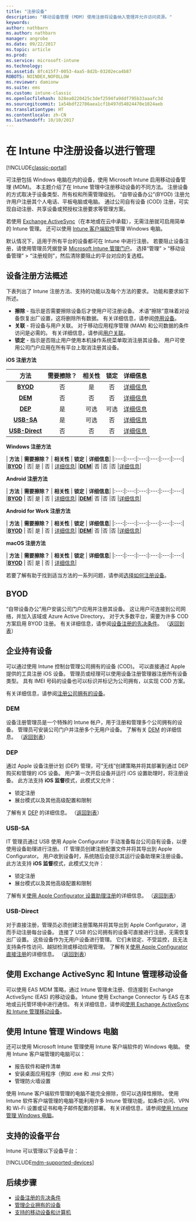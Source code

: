```yaml
---
title: "注册设备"
description: "移动设备管理 (MDM) 使用注册将设备纳入管理并允许访问资源。"
keywords: 
author: nathbarn
ms.author: nathbarn
manager: angrobe
ms.date: 09/22/2017
ms.topic: article
ms.prod: 
ms.service: microsoft-intune
ms.technology: 
ms.assetid: 8fc415f7-0053-4aa5-8d2b-03202eca4b87
ROBOTS: NOINDEX,NOFOLLOW
ms.reviewer: damionw
ms.suite: ems
ms.custom: intune-classic
ms.openlocfilehash: b28ea0220425c3def2594fa9ddf795b33aaafc3d
ms.sourcegitcommit: 1a54bdf22786aea1cf1b497d54024470e1024aeb
ms.translationtype: HT
ms.contentlocale: zh-CN
ms.lasthandoff: 10/10/2017
---
```

# <a name="enroll-devices-for-management-in-intune"></a>在 Intune 中注册设备以进行管理

[!INCLUDE[classic-portal](../includes/classic-portal.md)]

可注册包括 Windows 电脑在内的设备，使用 Microsoft Intune 启用移动设备管理 (MDM)。 本主题介绍了在 Intune 管理中注册移动设备的不同方法。 注册设备的方式取决于设备类型、所有权和所需管理级别。 “自带设备办公”(BYOD) 注册允许用户注册其个人电话、平板电脑或电脑。 通过公司自有设备 (COD) 注册，可实现自动注册、共享设备或预授权注册要求等管理方案。

若使用 [Exchange ActiveSync](#mobile-device-management-with-exchange-activesync-and-intune)（在本地或在云中承载），无需注册就可启用简单的 Intune 管理。 还可以使用 [Intune 客户端软件](#windows-pc-management-with-intune)管理 Windows 电脑。

默认情况下，适用于所有平台的设备都可在 Intune 中进行注册。 若要阻止设备注册，请使用管理员凭据登录 [Microsoft Intune 管理门户](https://manage.microsoft.com)。 选择“管理” > “移动设备管理” > “注册规则”，然后清除要阻止的平台对应的复选框。

## <a name="overview-of-device-enrollment-methods"></a>设备注册方法概述

下表列出了 Intune 注册方法、支持的功能以及每个方法的要求。 功能和要求如下所述。

- **擦除** - 指示是否需要擦除设备后才使用户可注册设备。 术语“擦除”意味着对设备恢复出厂设置，这将删除所有数据。 有关详细信息，请参阅[停用设备](retire-devices-from-microsoft-intune-management.md)。
- **关联** - 将设备与用户关联。 对于移动应用程序管理 (MAM) 和公司数据的条件访问是必需的。 有关详细信息，请参阅[用户关联](enroll-corporate-owned-ios-devices-in-microsoft-intune.md#use-the-company-portal-on-dep-enrolled-or-apple-configurator-enrolled-devices)。
- **锁定** - 指示是否阻止用户使用本机操作系统菜单取消注册其设备。 用户可使用公司门户应用在所有平台上取消注册其设备。

**iOS 注册方法**

| **方法** |  **需要擦除？** |    **相关性**    |   **锁定** | **详细信息** |
|:---:|:---:|:---:|:---:|:---:|
|**[BYOD](#byod)** | 否|    是 |   否 | [详细信息](prerequisites-for-enrollment.md)|
|**[DEM](#dem)**|   否 |否 |否  | [详细信息](enroll-corporate-owned-devices-with-the-device-enrollment-manager-in-microsoft-intune.md)|
|**[DEP](#dep)**|   是 |   可选 |  可选|[详细信息](ios-device-enrollment-program-in-microsoft-intune.md)|
|**[USB-SA](#usb-sa)**| 是 |   可选 |  否| [详细信息](ios-setup-assistant-enrollment-in-microsoft-intune.md)|
|**[USB-Direct](#usb-direct)**| 否 |    否  | 否|[详细信息](ios-direct-enrollment-in-microsoft-intune.md)|

**Windows 注册方法**

| **方法** |  **需要擦除？** |    **相关性**    |   **锁定** | **详细信息**|
|:---:|:---:|:---:|:---:|:---:|:---:|
|**[BYOD](#byod)** | 否|    是 |   否 | [详细信息](prerequisites-for-enrollment.md)|
|**[DEM](#dem)**|   否 |否 |否  |[详细信息](enroll-corporate-owned-devices-with-the-device-enrollment-manager-in-microsoft-intune.md)|

**Android 注册方法**

| **方法** |  **需要擦除？** |    **相关性**    |   **锁定** | **详细信息**|
|:---:|:---:|:---:|:---:|:---:|:---:|
|**[BYOD](#byod)** | 否|    是 |   否 | [详细信息](prerequisites-for-enrollment.md)|
|**[DEM](#dem)**|   否 |否 |否  |[详细信息](enroll-corporate-owned-devices-with-the-device-enrollment-manager-in-microsoft-intune.md)|

**Android for Work 注册方法**

| **方法** |  **需要擦除？** |    **相关性**    |   **锁定** | **详细信息**|
|:---:|:---:|:---:|:---:|:---:|:---:|
|**[BYOD](#byod)** | 否|    是 |   否 | [详细信息](prerequisites-for-enrollment.md)|
|**[DEM](#dem)**|   否 |否 |否  |[详细信息](enroll-corporate-owned-devices-with-the-device-enrollment-manager-in-microsoft-intune.md)|

**macOS 注册方法**

| **方法** |  **需要擦除？** |    **相关性**    |   **锁定** | **详细信息**|
|:---:|:---:|:---:|:---:|:---:|:---:|
|**[BYOD](#byod)** | 否|    是 |   否 | [详细信息](prerequisites-for-enrollment.md)|


若要了解有助于找到适当方法的一系列问题，请参阅[选择如何注册设备](/intune-classic/get-started/choose-how-to-enroll-devices1)。

## <a name="byod"></a>BYOD
“自带设备办公”用户安装公司门户应用并注册其设备。 这让用户可连接到公司网络，并加入该域或 Azure Active Directory。 对于大多数平台，需要为许多 COD 方案启用 BYOD 注册。 有关详细信息，请参阅[设备注册的先决条件](prerequisites-for-enrollment.md)。 （[返回到表](#overview-of-device-enrollment-methods)）

## <a name="corporate-owned-devices"></a>企业持有设备
可以通过使用 Intune 控制台管理公司拥有的设备 (COD)。 可以直接通过 Apple 提供的工具注册 iOS 设备。 管理员或经理可以使用设备注册管理器注册所有设备类型。 具有 IMEI 号码的设备也可以标识并标记为公司拥有，以实现 COD 方案。

有关详细信息，请参阅[注册公司拥有的设备](manage-corporate-owned-devices.md)。

### <a name="dem"></a>DEM
设备注册管理员是一个特殊的 Intune 帐户，用于注册和管理多个公司拥有的设备。 管理员可安装公司门户并注册多个无用户设备。 了解有关 [DEM](enroll-corporate-owned-devices-with-the-device-enrollment-manager-in-microsoft-intune.md) 的详细信息。 （[返回到表](#overview-of-device-enrollment-methods)）

### <a name="dep"></a>DEP
通过 Apple 设备注册计划 (DEP) 管理，可“无线”创建策略并将其部署到通过 DEP 购买和管理的 iOS 设备。 用户第一次开启设备并运行 iOS 设置助理时，将注册设备。 此方法支持 **iOS 监督**模式，此模式又允许：
  - 锁定注册
  - 展台模式以及其他高级配置和限制

了解有关 [DEP](ios-device-enrollment-program-in-microsoft-intune.md) 的详细信息。 （[返回到表](#overview-of-device-enrollment-methods)）

### <a name="usb-sa"></a>USB-SA
IT 管理员通过 USB 使用 Apple Configurator 手动准备每台公司自有设备，以便使用设备助理进行注册。 IT 管理员创建注册配置文件并将其导出到 Apple Configurator。 用户收到设备时，系统随后会提示其运行设备助理来注册设备。 此方法支持 **iOS 监督**模式，此模式又允许：
  - 锁定注册
  - 展台模式以及其他高级配置和限制

了解有关[使用 Apple Configurator 设置助理注册](ios-setup-assistant-enrollment-in-microsoft-intune.md)的详细信息。 （[返回到表](#overview-of-device-enrollment-methods)）

### <a name="usb-direct"></a>USB-Direct
对于直接注册，管理员必须创建注册策略并将其导出到 Apple Configurator，进而手动注册每台设备。 连接了 USB 的公司拥有的设备可直接进行注册，无需恢复出厂设置。 这些设备作为无用户设备进行管理。 它们未锁定、不受监控，且无法支持条件性访问、越狱检测或移动应用管理。  了解有关[使用 Apple Configurator 直接注册](ios-direct-enrollment-in-microsoft-intune.md)的详细信息。 （[返回到表](#overview-of-device-enrollment-methods)）

## <a name="mobile-device-management-with-exchange-activesync-and-intune"></a>使用 Exchange ActiveSync 和 Intune 管理移动设备
可以使用 EAS MDM 策略，通过 Intune 管理未注册、但连接到 Exchange ActiveSync (EAS) 的移动设备。 Intune 使用 Exchange Connector 与 EAS 在本地或云托管环境中进行通信。 有关详细信息，请参阅[使用 Exchange ActiveSync 和 Intune 管理移动设备](mobile-device-management-with-exchange-activesync-and-microsoft-intune.md)。


## <a name="windows-pc-management-with-intune"></a>使用 Intune 管理 Windows 电脑  
还可以使用 Microsoft Intune 管理使用 Intune 客户端软件的 Windows 电脑。 使用 Intune 客户端管理的电脑可以：

 - 报告软件和硬件清单
 - 安装桌面应用程序（例如 .exe 和 .msi 文件）
 - 管理防火墙设置

使用 Intune 客户端软件管理的电脑不能完全擦除，但可以选择性擦除。 使用 Intune 软件客户端管理的电脑不能利用许多 Intune 管理功能，如条件访问、VPN 和 Wi-Fi 设置或证书和电子邮件配置的部署。 有关详细信息，请参阅[使用 Intune 管理 Windows 电脑](manage-windows-pcs-with-microsoft-intune.md)。

## <a name="supported-device-platforms"></a>支持的设备平台

Intune 可以管理以下设备平台：

[!INCLUDE[mdm-supported-devices](../includes/mdm-supported-devices.md)]

## <a name="next-steps"></a>后续步骤
- [设备注册的先决条件](prerequisites-for-enrollment.md)
- [管理企业拥有的设备](manage-corporate-owned-devices.md)
- [支持的移动设备和计算机](/intune/supported-devices-browsers#intune-supported-devices)
